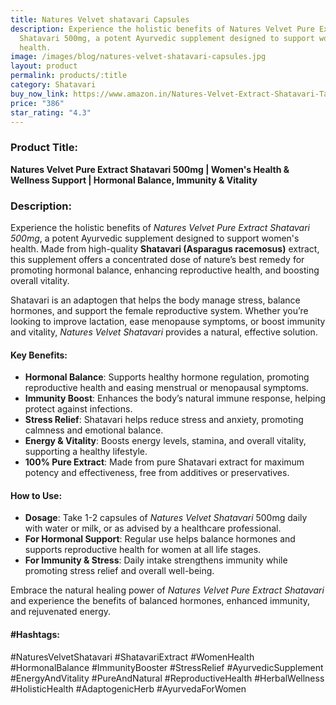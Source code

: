 ```yaml
---
title: Natures Velvet shatavari Capsules
description: Experience the holistic benefits of Natures Velvet Pure Extract
  Shatavari 500mg, a potent Ayurvedic supplement designed to support women's
  health.
image: /images/blog/natures-velvet-shatavari-capsules.jpg
layout: product
permalink: products/:title
category: Shatavari
buy_now_link: https://www.amazon.in/Natures-Velvet-Extract-Shatavari-Tablet/dp/B00S2TC5GS/ref=sr_1_48?crid=1RR0SQTKSAHO6&tag=m0150-21
price: "386"
star_rating: "4.3"
---
```

### Product Title:
**Natures Velvet Pure Extract Shatavari 500mg | Women's Health & Wellness Support | Hormonal Balance, Immunity & Vitality**

### Description:
Experience the holistic benefits of *Natures Velvet Pure Extract Shatavari 500mg*, a potent Ayurvedic supplement designed to support women's health. Made from high-quality **Shatavari (Asparagus racemosus)** extract, this supplement offers a concentrated dose of nature’s best remedy for promoting hormonal balance, enhancing reproductive health, and boosting overall vitality.

Shatavari is an adaptogen that helps the body manage stress, balance hormones, and support the female reproductive system. Whether you’re looking to improve lactation, ease menopause symptoms, or boost immunity and vitality, *Natures Velvet Shatavari* provides a natural, effective solution.

#### Key Benefits:
- **Hormonal Balance**: Supports healthy hormone regulation, promoting reproductive health and easing menstrual or menopausal symptoms.
- **Immunity Boost**: Enhances the body’s natural immune response, helping protect against infections.
- **Stress Relief**: Shatavari helps reduce stress and anxiety, promoting calmness and emotional balance.
- **Energy & Vitality**: Boosts energy levels, stamina, and overall vitality, supporting a healthy lifestyle.
- **100% Pure Extract**: Made from pure Shatavari extract for maximum potency and effectiveness, free from additives or preservatives.

#### How to Use:
- **Dosage**: Take 1-2 capsules of *Natures Velvet Shatavari* 500mg daily with water or milk, or as advised by a healthcare professional.
- **For Hormonal Support**: Regular use helps balance hormones and supports reproductive health for women at all life stages.
- **For Immunity & Stress**: Daily intake strengthens immunity while promoting stress relief and overall well-being.

Embrace the natural healing power of *Natures Velvet Pure Extract Shatavari* and experience the benefits of balanced hormones, enhanced immunity, and rejuvenated energy.

#### #Hashtags:
#NaturesVelvetShatavari #ShatavariExtract #WomenHealth #HormonalBalance #ImmunityBooster #StressRelief #AyurvedicSupplement #EnergyAndVitality #PureAndNatural #ReproductiveHealth #HerbalWellness #HolisticHealth #AdaptogenicHerb #AyurvedaForWomen
